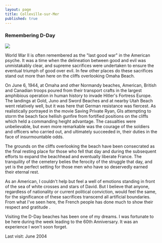```yaml
---
layout: page
title: Colleville-sur-Mer
published: true
---
```

<h3>Remembering D-Day</h3>

<img src='https://dl.dropboxusercontent.com/u/52804626/colleville-sur-mer/collevillesurmeryellowflower.jpg'/>

World War II is often remembered as the "last good war" in the American psyche. It was a time when the delineation between good and evil was unmistakably clear, and supreme sacrifices were undertaken to ensure the eventual triumph of good over evil. In few other places do these sacrifices stand out more than here on the cliffs overlooking Omaha Beach. 

On June 6, 1944, at Omaha and other Normandy beaches, American, British and Canadian troops poured from their transport crafts in the largest amphibious operation in human history to invade Hitler's Fortress Europe. The landings at Gold, Juno and Sword Beaches and at nearby Utah Beach went relatively well, but it was here that German resistance was fiercest. As realistically portrayed in the movie Saving Private Ryan, GIs attempting to storm the beach face hellish gunfire from fortified positions on the cliffs which held a commanding height advantage. The casualties were unbelievable, but even more remarkable was the courage of the soldiers and officers who carried out, and ultimately succeeded in, their duties in the face of insurmountable odds.

The grounds on the cliffs overlooking the beach have been consecrated as the final resting place for those who fell that day and during the subsequent efforts to expand the beachhead and eventually liberate France. The tranquility of the cemetery belies the ferocity of the struggle that day, and yet is the perfect setting for those men who have so deservedly earned their eternal rest. 

As an American, I couldn't help but feel a well of emotions standing in front of the sea of white crosses and stars of David. But I believe that anyone, regardless of nationality or current political conviction, would feel the same, for the significance of these sacrifices transcend all artificial boundaries. From what I've seen here, the French people has done much to show their respect and gratitude .

Visiting the D-Day beaches has been one of my dreams. I was fortunate to be here during the week leading to the 60th Anniversary. It was an experience I won't soon forget.

Last visit: June 2004